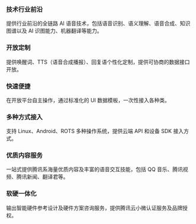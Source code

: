 ﻿### 技术行业前沿
提供行业前沿的全链路 AI 语音技术，包括语音识别、语义理解、语音合成、知识图谱以及 AI 识图能力、机器翻译等能力。

### 开放定制
提供唤醒词、TTS（语音合成播报）、回复语个性化定制，提供可协商的数据接口开放。

### 快速便捷
在开放平台自主操作，通过标准化的 UI 数据模板，一次性接入各种类。

### 多种方式接入
支持 Linux、Android、ROTS 多种操作系统，提供云端 API 和设备 SDK 接入方式。

### 优质内容服务
一站式提供腾讯系海量优质内容及丰富的语音交互技能，包括 QQ 音乐、腾讯视频、腾讯新闻、翻译君等。

### 软硬一体化
输出智能硬件参考设计及硬件方案咨询服务，提供腾讯云小微认证服务及品牌授权。